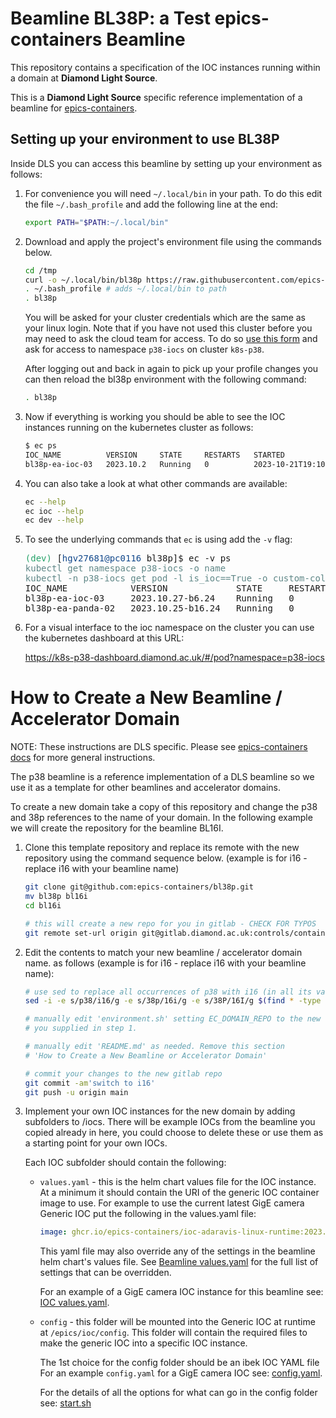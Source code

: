 Beamline BL38P: a Test epics-containers Beamline
================================================

This repository contains a specification of the IOC instances
running within a domain at **Diamond Light Source**.

This is a **Diamond Light Source** specific reference
implementation of a beamline for
[epics-containers](https://github.com/epics-containers).


Setting up your environment to use BL38P
----------------------------------------

Inside DLS you can access this beamline by setting up your environment
as follows:

1. For convenience you will need `~/.local/bin` in your path. To do this
   edit the file `~/.bash_profile` and add the following line at the end:

   ```bash
   export PATH="$PATH:~/.local/bin"
   ```

1. Download and apply the project's environment file using the commands below.

   ```bash
   cd /tmp
   curl -o ~/.local/bin/bl38p https://raw.githubusercontent.com/epics-containers/bl38p/main/environment.sh?token=$(date +%s)
   . ~/.bash_profile # adds ~/.local/bin to path
   . bl38p
   ```

   You will be asked for your cluster credentials which are the same as your
   linux login. Note that if you have not used this cluster before you may need
   to ask the cloud team for access. To do so
   [use this form](https://jira.diamond.ac.uk/servicedesk/customer/portal/2/create/92)
   and ask for access to namespace `p38-iocs` on cluster `k8s-p38`.

   After logging out and back in again to pick up your profile changes you can
   then reload the bl38p environment with the following command:

   ```bash
   . bl38p
   ```

1. Now if everything is working you should be able to see the IOC instances
   running on the kubernetes cluster as follows:

   ```bash
   $ ec ps
   IOC_NAME          VERSION     STATE     RESTARTS   STARTED
   bl38p-ea-ioc-03   2023.10.2   Running   0          2023-10-21T19:10:33Z
   ```

1. You can also take a look at what other commands are available:

   ```bash
   ec --help
   ec ioc --help
   ec dev --help
   ```


1. To see the underlying commands that `ec` is using add the `-v` flag:

   <pre><font color="#26A269">(dev) </font>[<font color="#12488B">hgv27681@pc0116</font> bl38p]$ ec -v ps
   <font color="#5F8787">kubectl get namespace p38-iocs -o name</font>
   <font color="#5F8787">kubectl -n p38-iocs get pod -l is_ioc==True -o custom-columns=IOC_NAME:metadata.labels.app,VERSION:metadata.labels.ioc_version,STATE:status.phase,RESTARTS:status.containerStatuses[0].restartCount,STARTED:metadata.managedFields[0].time</font>
   IOC_NAME            VERSION             STATE     RESTARTS   STARTED
   bl38p-ea-ioc-03     2023.10.27-b6.24    Running   0          2023-10-30T15:21:55Z
   bl38p-ea-panda-02   2023.10.25-b16.24   Running   0          2023-10-30T15:25:54Z
   </pre>


1. For a visual interface to the ioc namespace on the cluster you can use the
   kubernetes dashboard at this URL:

   https://k8s-p38-dashboard.diamond.ac.uk/#/pod?namespace=p38-iocs


How to Create a New Beamline / Accelerator Domain
=================================================

NOTE: These instructions are DLS specific. Please see
[epics-containers docs](https://epics-containers.github.io/main/user/tutorials/create_beamline.html)
for more general instructions.

The p38 beamline is a reference implementation of a DLS beamline so we use it
as a template for other beamlines and accelerator domains.

To create a new domain take a copy of this repository and change the
p38 and 38p references to the name of your domain. In the following example
we will create the repository for the beamline BL16I.

1. Clone this template repository and replace its remote with the new
   repository using the command sequence below. (example is for i16 - replace
   i16 with your beamline name)

   ```bash
   git clone git@github.com:epics-containers/bl38p.git
   mv bl38p bl16i
   cd bl16i

   # this will create a new repo for you in gitlab - CHECK FOR TYPOS
   git remote set-url origin git@gitlab.diamond.ac.uk:controls/containers/beamline/bl16i.git
   ```

2. Edit the contents to match your new beamline / accelerator domain name.
   as follows (example is for i16 - replace i16 with your beamline name):

   ```bash
   # use sed to replace all occurrences of p38 with i16 (in all its various forms)
   sed -i -e s/p38/i16/g -e s/38p/16i/g -e s/38P/16I/g $(find * -type f)

   # manually edit 'environment.sh' setting EC_DOMAIN_REPO to the new repo name
   # you supplied in step 1.

   # manually edit 'README.md' as needed. Remove this section
   # 'How to Create a New Beamline or Accelerator Domain'

   # commit your changes to the new gitlab repo
   git commit -am'switch to i16'
   git push -u origin main
   ```

2. Implement your own IOC instances for the new domain by adding subfolders
   to /iocs. There will be example IOCs from the beamline you copied already in
   here, you could choose to delete these or use them as a starting point for
   your own IOCs.

   Each IOC subfolder should contain the following:

   - `values.yaml` - this is the helm chart values file for the IOC instance.
     At a minimum it should contain the URI of the generic IOC container image
     to use. For example to use the current latest GigE camera Generic IOC
     put the following in the values.yaml file:

     ```yaml
     image: ghcr.io/epics-containers/ioc-adaravis-linux-runtime:2023.11.2
     ```

     This yaml file may also override any of the settings in the beamline
     helm chart's values file. See
     [Beamline values.yaml](beamline-chart/values.yaml)
     for the full list of settings that can be overridden.

     For an example of a GigE camera IOC instance for this beamline see:
     [IOC values.yaml](iocs/bl38p-di-dcam-01/values.yaml).

   - `config` - this folder will be mounted into the Generic IOC at runtime at
     `/epics/ioc/config`. This folder will contain the required files to make
      the generic IOC into a specific IOC instance.

      The 1st choice for the config folder should be an ibek IOC YAML file
      For an example `config.yaml` for a GigE camera IOC see:
      [config.yaml](iocs/bl38p-di-dcam-01/config/ioc.yaml).


      For the details of all the options for what can go in the config folder see:
      [start.sh](https://github.com/epics-containers/blxxi-template/blob/main/iocs/blxxi-ea-ioc-01/config/start.sh)
